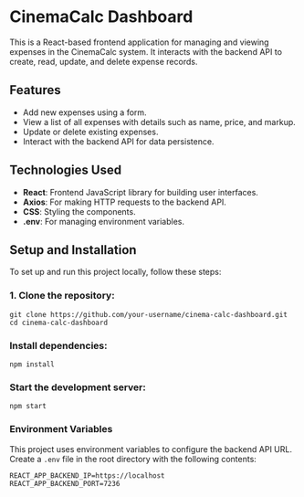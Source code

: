 # CinemaCalc Dashboard

This is a React-based frontend application for managing and viewing expenses in the CinemaCalc system. 
It interacts with the backend API to create, read, update, and delete expense records.

## Features

- Add new expenses using a form.
- View a list of all expenses with details such as name, price, and markup.
- Update or delete existing expenses.
- Interact with the backend API for data persistence.

## Technologies Used

- **React**: Frontend JavaScript library for building user interfaces.
- **Axios**: For making HTTP requests to the backend API.
- **CSS**: Styling the components.
- **.env**: For managing environment variables.

## Setup and Installation

To set up and run this project locally, follow these steps:

### 1. Clone the repository:

```
git clone https://github.com/your-username/cinema-calc-dashboard.git
cd cinema-calc-dashboard
```
### Install dependencies:
```
npm install
```
### Start the development server:
```
npm start
```
### Environment Variables
This project uses environment variables to configure the backend API URL. 
Create a `.env` file in the root directory with the following contents:
```
REACT_APP_BACKEND_IP=https://localhost
REACT_APP_BACKEND_PORT=7236
```

